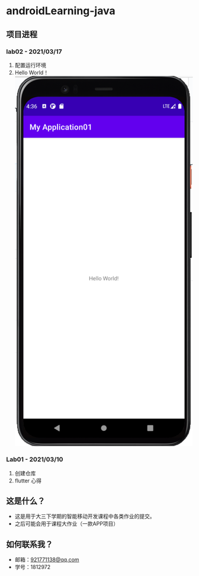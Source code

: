 # androidLearning-java

## 项目进程

### lab02 - 2021/03/17
1. 配置运行环境
2. Hello World！
![Image Text](https://raw.githubusercontent.com/Aaaaaaaahmat/androidLearning-java/main/ResultScreenshot/lab02.png)


### Lab01 - 2021/03/10
1. 创建仓库
2. flutter 心得

## 这是什么？
- 这是用于大三下学期的智能移动开发课程中各类作业的提交。
- 之后可能会用于课程大作业（一款APP项目）

## 如何联系我？
- 邮箱：921771138@qq.com
- 学号：1812972
